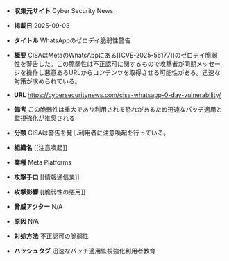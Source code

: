 - **収集元サイト**
Cyber Security News

- **掲載日**
2025-09-03

- **タイトル**
WhatsAppのゼロデイ脆弱性警告

- **概要**
CISAはMetaのWhatsAppにある[[CVE-2025-55177]]のゼロデイ脆弱性を警告した。この脆弱性は不正認可に関するもので攻撃者が同期メッセージを操作し悪意あるURLからコンテンツを取得させる可能性がある。迅速な対策が求められている。

- **URL**
https://cybersecuritynews.com/cisa-whatsapp-0-day-vulnerability/

- **備考**
この脆弱性は重大であり利用される恐れがあるため迅速なパッチ適用と監視強化が推奨される

- **分類**
CISAは警告を発し利用者に注意喚起を行っている。

- **組織名**
[[注意喚起]]

- **業種**
Meta Platforms

- **攻撃手口**
[[情報通信業]]

- **攻撃影響**
[[脆弱性の悪用]]

- **脅威アクター**
N/A

- **原因**
N/A

- **対処方法**
不正認可の脆弱性

- **ハッシュタグ**
迅速なパッチ適用監視強化利用者教育

